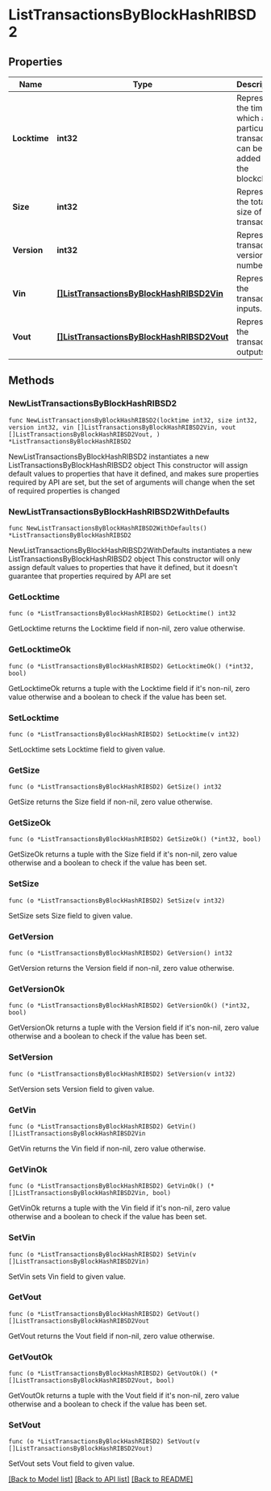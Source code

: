 # ListTransactionsByBlockHashRIBSD2

## Properties

Name | Type | Description | Notes
------------ | ------------- | ------------- | -------------
**Locktime** | **int32** | Represents the time at which a particular transaction can be added to the blockchain. | 
**Size** | **int32** | Represents the total size of this transaction. | 
**Version** | **int32** | Represents transaction version number. | 
**Vin** | [**[]ListTransactionsByBlockHashRIBSD2Vin**](ListTransactionsByBlockHashRIBSD2Vin.md) | Represents the transaction inputs. | 
**Vout** | [**[]ListTransactionsByBlockHashRIBSD2Vout**](ListTransactionsByBlockHashRIBSD2Vout.md) | Represents the transaction outputs. | 

## Methods

### NewListTransactionsByBlockHashRIBSD2

`func NewListTransactionsByBlockHashRIBSD2(locktime int32, size int32, version int32, vin []ListTransactionsByBlockHashRIBSD2Vin, vout []ListTransactionsByBlockHashRIBSD2Vout, ) *ListTransactionsByBlockHashRIBSD2`

NewListTransactionsByBlockHashRIBSD2 instantiates a new ListTransactionsByBlockHashRIBSD2 object
This constructor will assign default values to properties that have it defined,
and makes sure properties required by API are set, but the set of arguments
will change when the set of required properties is changed

### NewListTransactionsByBlockHashRIBSD2WithDefaults

`func NewListTransactionsByBlockHashRIBSD2WithDefaults() *ListTransactionsByBlockHashRIBSD2`

NewListTransactionsByBlockHashRIBSD2WithDefaults instantiates a new ListTransactionsByBlockHashRIBSD2 object
This constructor will only assign default values to properties that have it defined,
but it doesn't guarantee that properties required by API are set

### GetLocktime

`func (o *ListTransactionsByBlockHashRIBSD2) GetLocktime() int32`

GetLocktime returns the Locktime field if non-nil, zero value otherwise.

### GetLocktimeOk

`func (o *ListTransactionsByBlockHashRIBSD2) GetLocktimeOk() (*int32, bool)`

GetLocktimeOk returns a tuple with the Locktime field if it's non-nil, zero value otherwise
and a boolean to check if the value has been set.

### SetLocktime

`func (o *ListTransactionsByBlockHashRIBSD2) SetLocktime(v int32)`

SetLocktime sets Locktime field to given value.


### GetSize

`func (o *ListTransactionsByBlockHashRIBSD2) GetSize() int32`

GetSize returns the Size field if non-nil, zero value otherwise.

### GetSizeOk

`func (o *ListTransactionsByBlockHashRIBSD2) GetSizeOk() (*int32, bool)`

GetSizeOk returns a tuple with the Size field if it's non-nil, zero value otherwise
and a boolean to check if the value has been set.

### SetSize

`func (o *ListTransactionsByBlockHashRIBSD2) SetSize(v int32)`

SetSize sets Size field to given value.


### GetVersion

`func (o *ListTransactionsByBlockHashRIBSD2) GetVersion() int32`

GetVersion returns the Version field if non-nil, zero value otherwise.

### GetVersionOk

`func (o *ListTransactionsByBlockHashRIBSD2) GetVersionOk() (*int32, bool)`

GetVersionOk returns a tuple with the Version field if it's non-nil, zero value otherwise
and a boolean to check if the value has been set.

### SetVersion

`func (o *ListTransactionsByBlockHashRIBSD2) SetVersion(v int32)`

SetVersion sets Version field to given value.


### GetVin

`func (o *ListTransactionsByBlockHashRIBSD2) GetVin() []ListTransactionsByBlockHashRIBSD2Vin`

GetVin returns the Vin field if non-nil, zero value otherwise.

### GetVinOk

`func (o *ListTransactionsByBlockHashRIBSD2) GetVinOk() (*[]ListTransactionsByBlockHashRIBSD2Vin, bool)`

GetVinOk returns a tuple with the Vin field if it's non-nil, zero value otherwise
and a boolean to check if the value has been set.

### SetVin

`func (o *ListTransactionsByBlockHashRIBSD2) SetVin(v []ListTransactionsByBlockHashRIBSD2Vin)`

SetVin sets Vin field to given value.


### GetVout

`func (o *ListTransactionsByBlockHashRIBSD2) GetVout() []ListTransactionsByBlockHashRIBSD2Vout`

GetVout returns the Vout field if non-nil, zero value otherwise.

### GetVoutOk

`func (o *ListTransactionsByBlockHashRIBSD2) GetVoutOk() (*[]ListTransactionsByBlockHashRIBSD2Vout, bool)`

GetVoutOk returns a tuple with the Vout field if it's non-nil, zero value otherwise
and a boolean to check if the value has been set.

### SetVout

`func (o *ListTransactionsByBlockHashRIBSD2) SetVout(v []ListTransactionsByBlockHashRIBSD2Vout)`

SetVout sets Vout field to given value.



[[Back to Model list]](../README.md#documentation-for-models) [[Back to API list]](../README.md#documentation-for-api-endpoints) [[Back to README]](../README.md)


